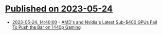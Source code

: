 # [Published on 2023-05-24](index.md)

* [2023-05-24, 14:40:00](https://hardware.slashdot.org/story/23/05/24/1430242/amds-and-nvidias-latest-sub-400-gpus-fail-to-push-the-bar-on-1440p-gaming?utm_source=rss1.0mainlinkanon&utm_medium=feed) - [AMD's and Nvidia's Latest Sub-$400 GPUs Fail To Push the Bar on 1440p Gaming](https://hardware.slashdot.org/story/23/05/24/1430242/amds-and-nvidias-latest-sub-400-gpus-fail-to-push-the-bar-on-1440p-gaming?utm_source=rss1.0mainlinkanon&utm_medium=feed)
